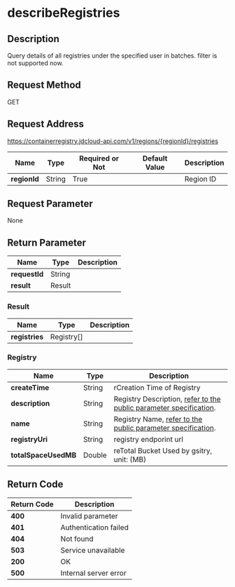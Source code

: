 # describeRegistries


## Description
Query details of all registries under the specified user in batches.
filter is not supported now.


## Request Method
GET

## Request Address
https://containerregistry.jdcloud-api.com/v1/regions/{regionId}/registries

|Name|Type|Required or Not|Default Value|Description|
|---|---|---|---|---|
|**regionId**|String|True| |Region ID|

## Request Parameter
None


## Return Parameter
|Name|Type|Description|
|---|---|---|
|**requestId**|String| |
|**result**|Result| |

### Result
|Name|Type|Description|
|---|---|---|
|**registries**|Registry[]| |
### Registry
|Name|Type|Description|
|---|---|---|
|**createTime**|String|rCreation Time of Registry|
|**description**|String|Registry Description, <a href="https://www.jdcloud.com/help/detail/3870/isCatalog/1">refer to the public parameter specification</a>.|
|**name**|String|Registry Name, <a href="https://www.jdcloud.com/help/detail/3870/isCatalog/1">refer to the public parameter specification</a>.|
|**registryUri**|String|registry endporint url|
|**totalSpaceUsedMB**|Double|reTotal Bucket Used by gsitry, unit: (MB)|

## Return Code
|Return Code|Description|
|---|---|
|**400**|Invalid parameter|
|**401**|Authentication failed|
|**404**|Not found|
|**503**|Service unavailable|
|**200**|OK|
|**500**|Internal server error|
